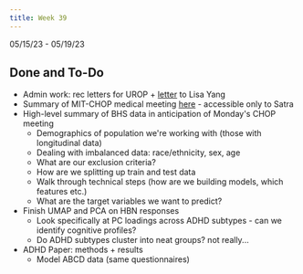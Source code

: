 ```yaml
---
title: Week 39
---
```


05/15/23 - 05/19/23

## Done and To-Do
* Admin work: rec letters for UROP + [letter](.https://docs.google.com/document/d/1vcg6eHS3soTwNp-arZyu_m9pL3ane-xuQP11CIX9-GU/edit?usp=sharing) to Lisa Yang 
* Summary of MIT-CHOP medical meeting [here](https://docs.google.com/document/d/1JyuSeVSgopY_As-MbdnWWXOdjzbIMoSNcd2iSRwknpU/edit?usp=sharing) - accessible only to Satra
* High-level summary of BHS data in anticipation of Monday's CHOP meeting
    * Demographics of population we're working with (those with longitudinal data)
    * Dealing with imbalanced data: race/ethnicity, sex, age
    * What are our exclusion criteria?
    * How are we splitting up train and test data
    * Walk through technical steps (how are we building models, which features etc.)
    * What are the target variables we want to predict?
* Finish UMAP and PCA on HBN responses
    * Look specifically at PC loadings across ADHD subtypes - can we identify cognitive profiles?
    * Do ADHD subtypes cluster into neat groups? not really...
* ADHD Paper: methods + results
    * Model ABCD data (same questionnaires)

